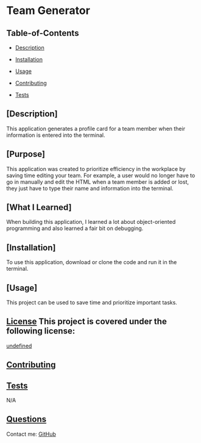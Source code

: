 # Team Generator

  ## Table-of-Contents
  * [Description](#description)

  * [Installation](#installation)

  * [Usage](#usage)

  * [Contributing](#contributing)

  * [Tests](#tests)
  
  ## [Description]

  This application generates a profile card for a team member when their information is entered into the terminal.

  ## [Purpose]

  This application was created to prioritize efficiency in the workplace by saving time editing your team. For example, a user would no longer have to go in manually and edit the HTML when  a team member is added or lost, they just have to type their name and information into the terminal.

  ## [What I Learned]

  When building this application, I learned a lot about object-oriented programming and also learned a fair bit on debugging.


  ## [Installation]

  To use this application, download or clone the code and run it in the terminal.


  ## [Usage]

  This project can be used to save time and prioritize important tasks.
  
  
  ## [License](#table-of-contents) This project is covered under the following license: 
[undefined](https://choosealicense.com/licenses/undefined)
      

  ## [Contributing](#table-of-contents)
  
  
  ## [Tests](#table-of-contents)

  N/A


  ## [Questions](#table-of-contents)

  Contact me:
  [GitHub](https://github.com/toastermaster27)

